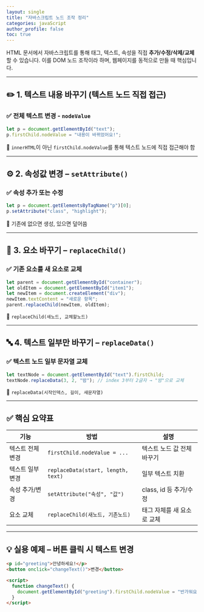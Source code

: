 ```yaml
---
layout: single
title: "자바스크립트 노드 조작 정리"
categories: javaScript
author_profile: false
toc: true
---
```


HTML 문서에서 자바스크립트를 통해 태그, 텍스트, 속성을 직접 **추가/수정/삭제/교체**할 수 있습니다. 이를 DOM 노드 조작이라 하며, 웹페이지를 동적으로 만들 때 핵심입니다.

---

## ✏️ 1. 텍스트 내용 바꾸기 (텍스트 노드 직접 접근)

### ✅ 전체 텍스트 변경 - `nodeValue`

```jsx
let p = document.getElementById("text");
p.firstChild.nodeValue = "내용이 바뀌었어요!";
```

📌 `innerHTML`이 아닌 `firstChild.nodeValue`를 통해 텍스트 노드에 직접 접근해야 함

---

## ⚙️ 2. 속성값 변경 – `setAttribute()`

### ✅ 속성 추가 또는 수정

```jsx
let p = document.getElementsByTagName("p")[0];
p.setAttribute("class", "highlight");
```

📌 기존에 없으면 생성, 있으면 덮어씀

---

## 🔁 3. 요소 바꾸기 – `replaceChild()`

### ✅ 기존 요소를 새 요소로 교체

```jsx
let parent = document.getElementById("container");
let oldItem = document.getElementById("item1");
let newItem = document.createElement("div");
newItem.textContent = "새로운 항목";
parent.replaceChild(newItem, oldItem);
```

📌 `replaceChild(새노드, 교체할노드)`

---

## 🔤 4. 텍스트 일부만 바꾸기 – `replaceData()`

### ✅ 텍스트 노드 일부 문자열 교체

```jsx
let textNode = document.getElementById("text").firstChild;
textNode.replaceData(3, 2, "밤"); // index 3부터 2글자 → "밤"으로 교체
```

📌 `replaceData(시작인덱스, 길이, 새문자열)`

---

## ✅ 핵심 요약표

| 기능             | 방법                               | 설명                       |
| ---------------- | ---------------------------------- | -------------------------- |
| 텍스트 전체 변경 | `firstChild.nodeValue = ...`       | 텍스트 노드 값 전체 바꾸기 |
| 텍스트 일부 변경 | `replaceData(start, length, text)` | 일부 텍스트 치환           |
| 속성 추가/변경   | `setAttribute("속성", "값")`       | class, id 등 추가/수정     |
| 요소 교체        | `replaceChild(새노드, 기존노드)`   | 태그 자체를 새 요소로 교체 |

---

## 💡 실용 예제 – 버튼 클릭 시 텍스트 변경

```html
<p id="greeting">안녕하세요!</p>
<button onclick="changeText()">변경</button>

<script>
  function changeText() {
    document.getElementById("greeting").firstChild.nodeValue = "반가워요!";
  }
</script>
```
